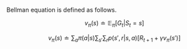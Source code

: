Bellman equation is defined as follows.

$$
v_{\pi}(s) \doteq \mathbb{E}_{\pi} \left[ G_t | S_t = s \right]
$$

$$
v_{\pi}(s) \doteq \sum_{a} \pi(a|s) \sum_{s'} \sum_{r} p(s', r | s, a) \left[ R_{t+1} + \gamma v_{\pi} (s') \right]
$$
